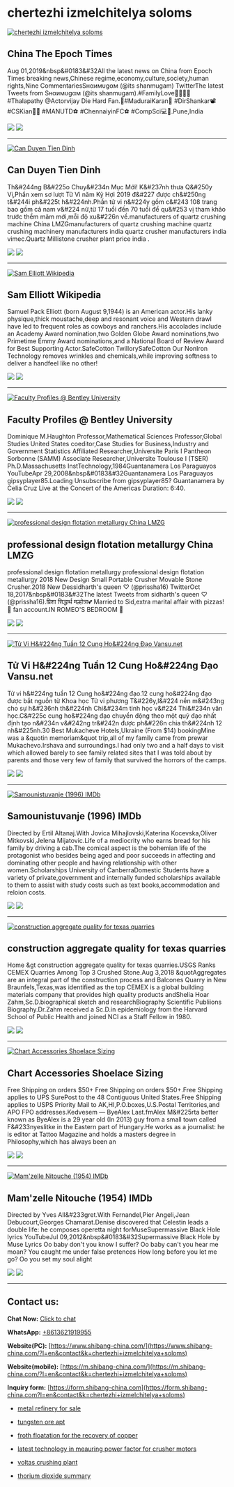 # chertezhi izmelchitelya soloms

<a href="https://swt.shibang-china.com/?l=en&img&k=chertezhi+izmelchitelya+soloms" target="_blank">![chertezhi izmelchitelya soloms](http://static.shibang-china.com/all-800x300/989.jpg)</a>

## China The Epoch Times
Aug 01,2019&nbsp&#0183&#32All the latest news on China from Epoch Times breaking news,Chinese regime,economy,culture,society,human rights,Nine CommentariesSнαимυgαм (@its shanmugam) TwitterThe latest Tweets from Sнαимυgαм (@its shanmugam).#FamilyLove👨‍👩‍👦‍👦 #Thalapathy @Actorvijay Die Hard Fan.💓#MaduraiKaran🏩 #DirShankar📽️ #CSKian💛🏏 #MANUTD⚽ #ChennaiyinFC⚽ #CompSci💻📒.Pune,India


<a href="https://whatsapp.shibangsoft.com/WhatsApp.php" target="_blank" title="WhatsApp">![](http://static.shibang-china.com/icon/whatsapp.png)</a> <a href="https://swt.shibang-china.com/?l=en&icon&k=chertezhi+izmelchitelya+soloms" target="_blank">![](http://static.shibang-china.com/icon/chat-en.png)</a>

---

<a href="https://swt.shibang-china.com/?l=en&img&k=chertezhi+izmelchitelya+soloms" target="_blank">![Can Duyen Tien Dinh](http://static.shibang-china.com/all-800x300/1183.jpg)</a>

## Can Duyen Tien Dinh
Th&#244ng B&#225o Chuy&#234n Mục Mới! K&#237nh thưa Q&#250y Vị,Phần xem sơ lượt Tử Vi năm Kỷ Hợi 2019 đ&#227 được ch&#250ng t&#244i ph&#225t h&#224nh.Phần tử vi n&#224y gồm c&#243 108 trang bao gồm cả nam v&#224 nữ,từ 17 tuổi đến 70 tuổi để qu&#253 vị tham khảo trước thềm măm mới,mỗi độ xu&#226n về.manufacturers of quartz crushing machine China LMZGmanufacturers of quartz crushing machine quartz crushing machinery manufacturers india quartz crusher manufacturers india vimec.Quartz Millistone crusher plant price india .


<a href="https://whatsapp.shibangsoft.com/WhatsApp.php" target="_blank" title="WhatsApp">![](http://static.shibang-china.com/icon/whatsapp.png)</a> <a href="https://swt.shibang-china.com/?l=en&icon&k=chertezhi+izmelchitelya+soloms" target="_blank">![](http://static.shibang-china.com/icon/chat-en.png)</a>

---

<a href="https://swt.shibang-china.com/?l=en&img&k=chertezhi+izmelchitelya+soloms" target="_blank">![Sam Elliott Wikipedia](http://static.shibang-china.com/all-800x300/847.jpg)</a>

## Sam Elliott Wikipedia
Samuel Pack Elliott (born August 9,1944) is an American actor.His lanky physique,thick moustache,deep and resonant voice and Western drawl have led to frequent roles as cowboys and ranchers.His accolades include an Academy Award nomination,two Golden Globe Award nominations,two Primetime Emmy Award nominations,and a National Board of Review Award for Best Supporting Actor.SafeCotton TwillorySafeCotton Our NonIron Technology removes wrinkles and chemicals,while improving softness to deliver a handfeel like no other!


<a href="https://whatsapp.shibangsoft.com/WhatsApp.php" target="_blank" title="WhatsApp">![](http://static.shibang-china.com/icon/whatsapp.png)</a> <a href="https://swt.shibang-china.com/?l=en&icon&k=chertezhi+izmelchitelya+soloms" target="_blank">![](http://static.shibang-china.com/icon/chat-en.png)</a>

---

<a href="https://swt.shibang-china.com/?l=en&img&k=chertezhi+izmelchitelya+soloms" target="_blank">![Faculty Profiles @ Bentley University](http://static.shibang-china.com/all-800x300/1124.jpg)</a>

## Faculty Profiles @ Bentley University
Dominique M.Haughton Professor,Mathematical Sciences Professor,Global Studies United States coeditor,Case Studies for Business,Industry and Government Statistics Affiliated Researcher,Universite Paris I Pantheon Sorbonne (SAMM) Associate Researcher,Universite Toulouse I (TSER) Ph.D.Massachusetts InstTechnology,1984Guantanamera Los Paraguayos YouTubeApr 29,2008&nbsp&#0183&#32Guantanamera Los Paraguayos gipsyplayer85.Loading Unsubscribe from gipsyplayer85? Guantanamera by Celia Cruz Live at the Concert of the Americas Duration: 6:40.


<a href="https://whatsapp.shibangsoft.com/WhatsApp.php" target="_blank" title="WhatsApp">![](http://static.shibang-china.com/icon/whatsapp.png)</a> <a href="https://swt.shibang-china.com/?l=en&icon&k=chertezhi+izmelchitelya+soloms" target="_blank">![](http://static.shibang-china.com/icon/chat-en.png)</a>

---

<a href="https://swt.shibang-china.com/?l=en&img&k=chertezhi+izmelchitelya+soloms" target="_blank">![professional design flotation metallurgy China LMZG](http://static.shibang-china.com/all-800x300/639.jpg)</a>

## professional design flotation metallurgy China LMZG
professional design flotation metallurgy professional design flotation metallurgy 2018 New Design Small Portable Crusher Movable Stone Crusher.2018 New Dessidharth's queen ♡ (@prissha16) TwitterOct 18,2017&nbsp&#0183&#32The latest Tweets from sidharth's queen ♡ (@prissha16).प्रिशा सिद्धार्थ मल्होत्रा💕 Married to Sid,extra marital affair with pizzas!🍕 fan account.IN ROMEO'S BEDROOM 💞


<a href="https://whatsapp.shibangsoft.com/WhatsApp.php" target="_blank" title="WhatsApp">![](http://static.shibang-china.com/icon/whatsapp.png)</a> <a href="https://swt.shibang-china.com/?l=en&icon&k=chertezhi+izmelchitelya+soloms" target="_blank">![](http://static.shibang-china.com/icon/chat-en.png)</a>

---

<a href="https://swt.shibang-china.com/?l=en&img&k=chertezhi+izmelchitelya+soloms" target="_blank">![Tử Vi H&#224ng Tuần 12 Cung Ho&#224ng Đạo Vansu.net](http://static.shibang-china.com/all-800x300/989.jpg)</a>

## Tử Vi H&#224ng Tuần 12 Cung Ho&#224ng Đạo Vansu.net
Tử vi h&#224ng tuần 12 Cung ho&#224ng đạo.12 cung ho&#224ng đạo được bắt nguồn từ Khoa học Tử vi phương T&#226y,l&#224 nền m&#243ng cho sự h&#236nh th&#224nh Chi&#234m tinh học v&#224 Thi&#234n văn học.C&#225c cung ho&#224ng đạo chuyển động theo một quỹ đạo nhất định tạo n&#234n v&#242ng tr&#242n được ph&#226n chia th&#224nh 12 nh&#225nh.30 Best Mukacheve Hotels,Ukraine (From $14) bookingMine was a &quotin memoriam&quot trip,all of my family came from prewar Mukachevo.Irshava and surroundings.I had only two and a half days to visit which allowed barely to see family related sites that I was told about by parents and those very few of family that survived the horrors of the camps.


<a href="https://whatsapp.shibangsoft.com/WhatsApp.php" target="_blank" title="WhatsApp">![](http://static.shibang-china.com/icon/whatsapp.png)</a> <a href="https://swt.shibang-china.com/?l=en&icon&k=chertezhi+izmelchitelya+soloms" target="_blank">![](http://static.shibang-china.com/icon/chat-en.png)</a>

---

<a href="https://swt.shibang-china.com/?l=en&img&k=chertezhi+izmelchitelya+soloms" target="_blank">![Samounistuvanje (1996) IMDb](http://static.shibang-china.com/all-800x300/1494.jpg)</a>

## Samounistuvanje (1996) IMDb
Directed by Ertil Altanaj.With Jovica Mihajlovski,Katerina Kocevska,Oliver Mitkovski,Jelena Mijatovic.Life of a mediocrity who earns bread for his family by driving a cab.The comical aspect is the bohemian life of the protagonist who besides being aged and poor succeeds in affecting and dominating other people and having relationship with other women.Scholarships University of CanberraDomestic Students have a variety of private,government and internally funded scholarships available to them to assist with study costs such as text books,accommodation and reloion costs.


<a href="https://whatsapp.shibangsoft.com/WhatsApp.php" target="_blank" title="WhatsApp">![](http://static.shibang-china.com/icon/whatsapp.png)</a> <a href="https://swt.shibang-china.com/?l=en&icon&k=chertezhi+izmelchitelya+soloms" target="_blank">![](http://static.shibang-china.com/icon/chat-en.png)</a>

---

<a href="https://swt.shibang-china.com/?l=en&img&k=chertezhi+izmelchitelya+soloms" target="_blank">![construction aggregate quality for texas quarries](http://static.shibang-china.com/all-800x300/413.jpg)</a>

## construction aggregate quality for texas quarries
Home &gt construction aggregate quality for texas quarries.USGS Ranks CEMEX Quarries Among Top 3 Crushed Stone.Aug 3,2018 &quotAggregates are an integral part of the construction process and Balcones Quarry in New Braunfels,Texas,was identified as the top CEMEX is a global building materials company that provides high quality products andShelia Hoar Zahm,Sc.D.biographical sketch and researchBiography Scientific Publiions Biography.Dr.Zahm received a Sc.D.in epidemiology from the Harvard School of Public Health and joined NCI as a Staff Fellow in 1980.


<a href="https://whatsapp.shibangsoft.com/WhatsApp.php" target="_blank" title="WhatsApp">![](http://static.shibang-china.com/icon/whatsapp.png)</a> <a href="https://swt.shibang-china.com/?l=en&icon&k=chertezhi+izmelchitelya+soloms" target="_blank">![](http://static.shibang-china.com/icon/chat-en.png)</a>

---

<a href="https://swt.shibang-china.com/?l=en&img&k=chertezhi+izmelchitelya+soloms" target="_blank">![Chart Accessories Shoelace Sizing](http://static.shibang-china.com/all-800x300/209.jpg)</a>

## Chart Accessories Shoelace Sizing
Free Shipping on orders $50+ Free Shipping on orders $50+.Free Shipping applies to UPS SurePost to the 48 Contiguous United States.Free Shipping applies to USPS Priority Mail to AK,HI,P.O.boxes,U.S.Postal Territories,and APO FPO addresses.Kedvesem — ByeAlex Last.fmAlex M&#225rta better known as ByeAlex is a 29 year old (In 2013) guy from a small town called F&#233nyeslitke in the Eastern part of Hungary.He works as a journalist: he is editor at Tattoo Magazine and holds a masters degree in Philosophy,which has always been an


<a href="https://whatsapp.shibangsoft.com/WhatsApp.php" target="_blank" title="WhatsApp">![](http://static.shibang-china.com/icon/whatsapp.png)</a> <a href="https://swt.shibang-china.com/?l=en&icon&k=chertezhi+izmelchitelya+soloms" target="_blank">![](http://static.shibang-china.com/icon/chat-en.png)</a>

---

<a href="https://swt.shibang-china.com/?l=en&img&k=chertezhi+izmelchitelya+soloms" target="_blank">![Mam'zelle Nitouche (1954) IMDb](http://static.shibang-china.com/all-800x300/1060.jpg)</a>

## Mam'zelle Nitouche (1954) IMDb
Directed by Yves All&#233gret.With Fernandel,Pier Angeli,Jean Debucourt,Georges Chamarat.Denise discovered that Celestin leads a double life: he composes operetta night forMuseSupermassive Black Hole lyrics YouTubeJul 09,2012&nbsp&#0183&#32Supermassive Black Hole by Muse Lyrics Oo baby don't you know I suffer? Oo baby can't you hear me moan? You caught me under false pretences How long before you let me go? Oo you set my soul alight


<a href="https://whatsapp.shibangsoft.com/WhatsApp.php" target="_blank" title="WhatsApp">![](http://static.shibang-china.com/icon/whatsapp.png)</a> <a href="https://swt.shibang-china.com/?l=en&icon&k=chertezhi+izmelchitelya+soloms" target="_blank">![](http://static.shibang-china.com/icon/chat-en.png)</a>

---
## Contact us:

**Chat Now:** [Click to chat](https://swt.shibang-china.com?l=en&contact&k=chertezhi+izmelchitelya+soloms)

**WhatsApp:**  [+8613621919955](https://whatsapp.shibangsoft.com/WhatsApp.php)

**Website(PC):** [https://www.shibang-china.com/](https://www.shibang-china.com/?l=en&contact&k=chertezhi+izmelchitelya+soloms)

**Website(mobile):** [https://m.shibang-china.com/](https://m.shibang-china.com/?l=en&contact&k=chertezhi+izmelchitelya+soloms)

**Inquiry form:** [https://form.shibang-china.com](https://form.shibang-china.com?l=en&contact&k=chertezhi+izmelchitelya+soloms)

* [metal refinery for sale](../121/metal%20refinery%20for%20sale.md)

* [tungsten ore apt](../121/tungsten%20ore%20apt.md)

* [froth floatation for the recovery of copper](../122/froth%20floatation%20for%20the%20recovery%20of%20copper.md)

* [latest technology in meauring power factor for crusher motors](../118/latest%20technology%20in%20meauring%20power%20factor%20for%20crusher%20motors.md)

* [voltas crushing plant](../114/voltas%20crushing%20plant.md)

* [thorium dioxide summary](../123/thorium%20dioxide%20summary.md)